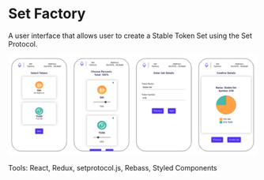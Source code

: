 # Set Factory 
A user interface that allows user to create a Stable Token Set using the Set Protocol. 

![fungible token image](src/Images/set-factory-flow.png)

Tools: React, Redux, setprotocol.js, Rebass, Styled Components